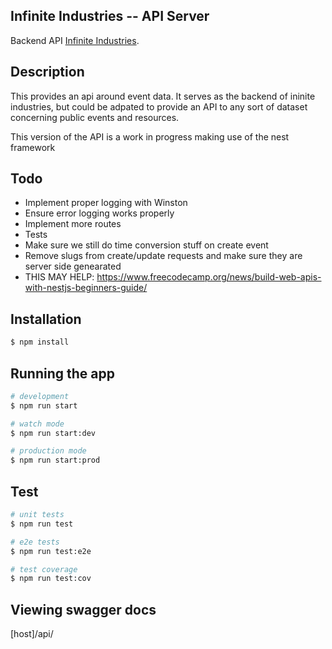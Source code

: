 Infinite Industries -- API Server
------------

Backend API [Infinite Industries](https://infinite.industries).

## Description

This provides an api around event data. It serves as the backend of ininite industries, but could be adpated to provide
an API to any sort of dataset concerning public events and resources.

This version of the API is a work in progress making use of the nest framework

## Todo

* Implement proper logging with Winston
* Ensure error logging works properly
* Implement more routes
* Tests
* Make sure we still do time conversion stuff on create event
* Remove slugs from create/update requests and make sure they are server side genearated
* THIS MAY HELP: https://www.freecodecamp.org/news/build-web-apis-with-nestjs-beginners-guide/

## Installation

```bash
$ npm install
```

## Running the app

```bash
# development
$ npm run start

# watch mode
$ npm run start:dev

# production mode
$ npm run start:prod
```

## Test

```bash
# unit tests
$ npm run test

# e2e tests
$ npm run test:e2e

# test coverage
$ npm run test:cov
```

## Viewing swagger docs

[host]/api/
